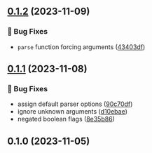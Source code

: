 

## [0.1.2](https://github.com/mrozio13pl/clittle/compare/v0.1.1...v0.1.2) (2023-11-09)


### 🐞 Bug Fixes

* `parse` function forcing arguments ([43403df](https://github.com/mrozio13pl/clittle/commit/43403df23f5204fa9436c83a6025959c90240e48))

## [0.1.1](https://github.com/mrozio13pl/clittle/compare/v0.1.0...v0.1.1) (2023-11-08)


### 🐞 Bug Fixes

* assign default parser options ([90c70df](https://github.com/mrozio13pl/clittle/commit/90c70dfca71c6df294b858e5aa8716e03dde5579))
* ignore unknown arguments ([d10ebae](https://github.com/mrozio13pl/clittle/commit/d10ebae19b9513431235b839ace9bc1313a0eca3))
* negated boolean flags ([8e35b86](https://github.com/mrozio13pl/clittle/commit/8e35b8699eb919d3bee8edc6cad5786a0add824b))

## 0.1.0 (2023-11-05)
